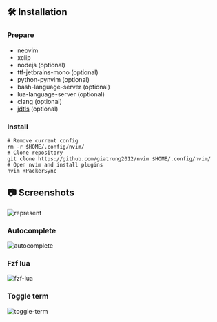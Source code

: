 ## 🛠 Installation

### Prepare

- neovim
- xclip
- nodejs (optional)
- ttf-jetbrains-mono (optional)
- python-pynvim (optional)
- bash-language-server (optional)
- lua-language-server (optional)
- clang (optional)
- [jdtls](https://github.com/eruizc-dev/jdtls-launcher#installation) (optional)

### Install

```shell
# Remove current config
rm -r $HOME/.config/nvim/
# Clone repository
git clone https://github.com/giatrung2012/nvim $HOME/.config/nvim/
# Open nvim and install plugins
nvim +PackerSync
```

## 📷 Screenshots

<img alt="represent" src="https://i.imgur.com/h7txu5p.png">

### Autocomplete

<img alt ="autocomplete" src="https://i.imgur.com/Rtz0o8Z.png">

### Fzf lua

<img alt="fzf-lua" src="https://i.imgur.com/F1gwKyJ.png">

### Toggle term

<img alt="toggle-term" src="https://i.imgur.com/2ves13o.png">
